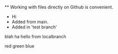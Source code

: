 ** Working with files directly on Github is convenient.
* Hi
* Added from main.
* Added in 'test branch'

blah
ha
hello from localbranch


red green blue
